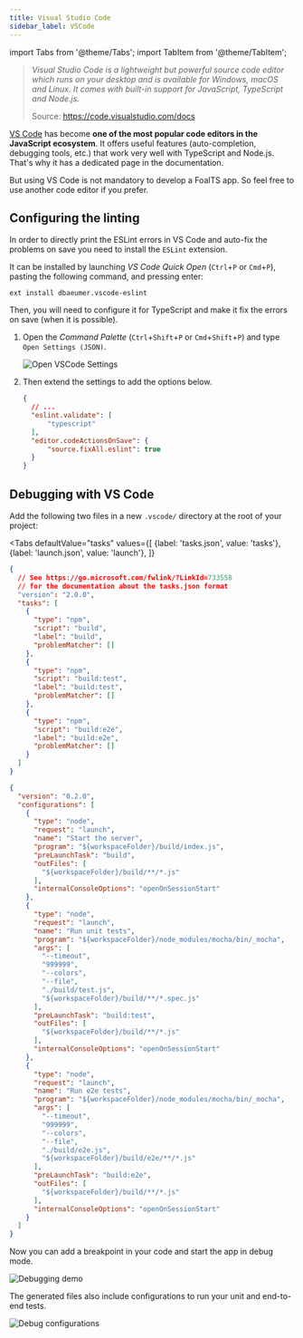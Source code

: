 ```yaml
---
title: Visual Studio Code
sidebar_label: VSCode
---
```


import Tabs from '@theme/Tabs';
import TabItem from '@theme/TabItem';

> *Visual Studio Code is a lightweight but powerful source code editor which runs on your desktop and is available for Windows, macOS and Linux. It comes with built-in support for JavaScript, TypeScript and Node.js.*
>
> Source:  https://code.visualstudio.com/docs

[VS Code](https://code.visualstudio.com/) has become **one of the most popular code editors in the JavaScript ecosystem**. It offers useful features (auto-completion, debugging tools, etc.) that work very well with TypeScript and Node.js. That's why it has a dedicated page in the documentation.

But using VS Code is not mandatory to develop a FoalTS app. So feel free to use another code editor if you prefer.

## Configuring the linting

In order to directly print the ESLint errors in VS Code and auto-fix the problems on save you need to install the `ESLint` extension.

It can be installed by launching *VS Code Quick Open* (`Ctrl`+`P` or `Cmd`+`P`), pasting the following command, and pressing enter:

```
ext install dbaeumer.vscode-eslint
```

Then, you will need to configure it for TypeScript and make it fix the errors on save (when it is possible).

1. Open the *Command Palette* (`Ctrl`+`Shift`+`P` or `Cmd`+`Shift`+`P`) and type `Open Settings (JSON)`.

    ![Open VSCode Settings](./open-vscode-settings.png)

2. Then extend the settings to add the options below.

    ```json
    {
      // ...
      "eslint.validate": [
          "typescript"
      ],
      "editor.codeActionsOnSave": {
          "source.fixAll.eslint": true
      }
    }
    ```

## Debugging with VS Code

Add the following two files in a new `.vscode/` directory at the root of your project:

<Tabs
  defaultValue="tasks"
  values={[
    {label: 'tasks.json', value: 'tasks'},
    {label: 'launch.json', value: 'launch'},
  ]}
>
<TabItem value="tasks">

```json
{
  // See https://go.microsoft.com/fwlink/?LinkId=733558
  // for the documentation about the tasks.json format
  "version": "2.0.0",
  "tasks": [
    {
      "type": "npm",
      "script": "build",
      "label": "build",
      "problemMatcher": []
    },
    {
      "type": "npm",
      "script": "build:test",
      "label": "build:test",
      "problemMatcher": []
    },
    {
      "type": "npm",
      "script": "build:e2e",
      "label": "build:e2e",
      "problemMatcher": []
    }
  ]
}
```

</TabItem>
<TabItem value="launch">

```json
{
  "version": "0.2.0",
  "configurations": [
    {
      "type": "node",
      "request": "launch",
      "name": "Start the server",
      "program": "${workspaceFolder}/build/index.js",
      "preLaunchTask": "build",
      "outFiles": [
        "${workspaceFolder}/build/**/*.js"
      ],
      "internalConsoleOptions": "openOnSessionStart"
    },
    {
      "type": "node",
      "request": "launch",
      "name": "Run unit tests",
      "program": "${workspaceFolder}/node_modules/mocha/bin/_mocha",
      "args": [
        "--timeout",
        "999999",
        "--colors",
        "--file",
        "./build/test.js",
        "${workspaceFolder}/build/**/*.spec.js"
      ],
      "preLaunchTask": "build:test",
      "outFiles": [
        "${workspaceFolder}/build/**/*.js"
      ],
      "internalConsoleOptions": "openOnSessionStart"
    },
    {
      "type": "node",
      "request": "launch",
      "name": "Run e2e tests",
      "program": "${workspaceFolder}/node_modules/mocha/bin/_mocha",
      "args": [
        "--timeout",
        "999999",
        "--colors",
        "--file",
        "./build/e2e.js",
        "${workspaceFolder}/build/e2e/**/*.js"
      ],
      "preLaunchTask": "build:e2e",
      "outFiles": [
        "${workspaceFolder}/build/**/*.js"
      ],
      "internalConsoleOptions": "openOnSessionStart"
    }
  ]
}
```

</TabItem>
</Tabs>

Now you can add a breakpoint in your code and start the app in debug mode.

![Debugging demo](./debugger.gif)

The generated files also include configurations to run your unit and end-to-end tests.

![Debug configurations](./debug-configurations.png)

